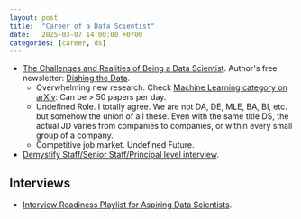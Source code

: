 ```yaml
---
layout: post
title:  "Career of a Data Scientist"
date:   2025-03-07 14:00:00 +0700
categories: [career, ds]
---
```


- [The Challenges and Realities of Being a Data Scientist](https://towardsdatascience.com/the-challenges-and-realities-of-being-a-data-scientist-47755feb3cfb/). Author's free newsletter: [Dishing the Data](https://newsletter.egorhowell.com/).
  - Overwhelming new research. Check [Machine Learning category on arXiv](https://arxiv.org/list/stat.ML/recent): Can be > 50 papers per day.
  - Undefined Role. I totally agree. We are not DA, DE, MLE, BA, BI, etc. but somehow the union of all these. Even with the same title DS, the actual JD varies from companies to companies, or within every small group of a company.
  - Competitive job market. Undefined Future.
- [Demystify Staff/Senior Staff/Principal level interview](https://www.facebook.com/groups/viettechgroup/permalink/1871583306998247/?mibextid=wwXIfr&rdid=smAAKBxb0Vb3hA6R&share_url=https%3A%2F%2Fwww.facebook.com%2Fshare%2Fp%2F12GBc1ixiyo%2F%3Fmibextid%3DwwXIfr#).


## Interviews
- [Interview Readiness Playlist for Aspiring Data Scientists](https://www.linkedin.com/posts/mungoliabhishek81_datatrek-datascience-machinelearning-activity-7300726369016066048-aq5L/).
